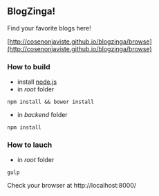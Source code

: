 ## BlogZinga! ##

Find your favorite blogs here!

[http://cosenonjaviste.github.io/blogzinga/browse](http://cosenonjaviste.github.io/blogzinga/browse)

### How to build ###
* install [node.js](http://nodejs.org/)
* in *root* folder
```
npm install && bower install
```
* in *backend* folder
```
npm install
```
### How to lauch ###
* in *root* folder
```
gulp
```

Check your browser at
  http://localhost:8000/
